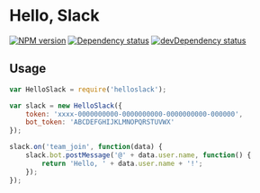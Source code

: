 # Hello, Slack

[![NPM version][npm-image]][npm-link]
[![Dependency status][deps-image]][deps-link]
[![devDependency status][devdeps-image]][devdeps-link]

## Usage

```js
var HelloSlack = require('helloslack');

var slack = new HelloSlack({
    token: 'xxxx-0000000000-0000000000-0000000000-000000',
    bot_token: 'ABCDEFGHIJKLMNOPQRSTUVWX'
});

slack.on('team_join', function(data) {
    slack.bot.postMessage('@' + data.user.name, function() {
        return 'Hello, ' + data.user.name + '!';
    });
});
```

[npm-image]: https://img.shields.io/npm/v/helloslack.svg?style=flat-square
[npm-link]: https://npmjs.org/package/helloslack
[deps-image]: https://img.shields.io/david/isqua/helloslack.svg?style=flat-square
[deps-link]: https://david-dm.org/isqua/helloslack
[devdeps-image]: https://img.shields.io/david/dev/isqua/helloslack.svg?style=flat-square
[devdeps-link]: https://david-dm.org/isqua/helloslack#info=devDependencies
